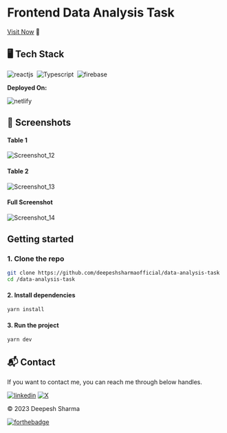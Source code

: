 # Frontend Data Analysis Task 

[Visit Now]() 🚀

## 🖥️ Tech Stack

![reactjs](https://img.shields.io/badge/React-20232A?style=for-the-badge&logo=react&logoColor=61DAFB)&nbsp;
![Typescript](https://img.shields.io/badge/Typescript-3178c6?style=for-the-badge&logo=Typescript&logoColor=white)&nbsp;
![firebase](https://img.shields.io/badge/mantine-339af0?style=for-the-badge&logo=mantine&logoColor=white)&nbsp;

**Deployed On:**

![netlify](https://img.shields.io/badge/Netlify-00C7B7?style=for-the-badge&logo=netlify&logoColor=white)

## 📸 Screenshots

#### Table 1
![Screenshot_12](https://github.com/user-attachments/assets/f9689b56-985b-46ec-bad1-273e3ea0ab38)

#### Table 2
![Screenshot_13](https://github.com/user-attachments/assets/58c31d65-dfee-4d61-b9e9-4a0699825e90)

#### Full Screenshot
![Screenshot_14](https://github.com/user-attachments/assets/39f3f8ac-c6bd-402f-a833-fa18c5fa14fd)

## Getting started

### 1. Clone the repo

```sh
git clone https://github.com/deepeshsharmaofficial/data-analysis-task
cd /data-analysis-task
```

#### 2. Install dependencies

```sh
yarn install
```

#### 3. Run the project

```sh
yarn dev
```

## 📬 Contact

If you want to contact me, you can reach me through below handles.

[![linkedin](https://img.shields.io/badge/LinkedIn-0077B5?style=for-the-badge&logo=linkedin&logoColor=white)](https://www.linkedin.com/in/deepeshsharmaofficial/)
[![X](https://img.shields.io/badge/X-000000?style=for-the-badge&logo=x&logoColor=white)](https://twitter.com/DeepeshSharma48/)

© 2023 Deepesh Sharma

[![forthebadge](https://forthebadge.com/images/badges/built-with-love.svg)](https://forthebadge.com)
